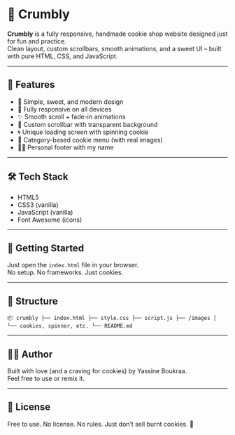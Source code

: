 # 🍪 Crumbly

**Crumbly** is a fully responsive, handmade cookie shop website designed just for fun and practice.  
Clean layout, custom scrollbars, smooth animations, and a sweet UI – built with pure HTML, CSS, and JavaScript.

---

## 🌟 Features

- 🍪 Simple, sweet, and modern design  
- 📱 Fully responsive on all devices  
- ✨ Smooth scroll + fade-in animations  
- 🎨 Custom scrollbar with transparent background  
- 🌀 Unique loading screen with spinning cookie  
- 🧁 Category-based cookie menu (with real images)  
- 🙋‍♂️ Personal footer with my name  

---

## 🛠 Tech Stack

- HTML5  
- CSS3 (vanilla)  
- JavaScript (vanilla)  
- Font Awesome (icons)  

---

## 🚀 Getting Started

Just open the `index.html` file in your browser.  
No setup. No frameworks. Just cookies.

---

## 📁 Structure

``
📦 crumbly
├── index.html
├── style.css
├── script.js
├── /images
│   └── cookies, spinner, etc.
└── README.md
``

---

## 👨‍💻 Author

Built with love (and a craving for cookies) by Yassine Boukraa.  
Feel free to use or remix it.

---

## 📄 License

Free to use. No license. No rules. Just don’t sell burnt cookies. 🍪
